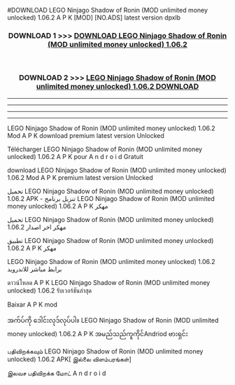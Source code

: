 #DOWNLOAD LEGO Ninjago  Shadow of Ronin (MOD unlimited money unlocked) 1.06.2 A P K [MOD] [NO.ADS] latest version dpxlb



<div align="center">

<h3>DOWNLOAD 1 >>> <a href="https://teeasianyam.web.app?sq=LEGO Ninjago  Shadow of Ronin (MOD unlimited money unlocked) 1.06.2">DOWNLOAD LEGO Ninjago  Shadow of Ronin (MOD unlimited money unlocked) 1.06.2 </a></h3><br>

<h3>DOWNLOAD 2 >>> <a href="https://teeasianyam.web.app?sq=LEGO Ninjago  Shadow of Ronin (MOD unlimited money unlocked) 1.06.2 ">LEGO Ninjago  Shadow of Ronin (MOD unlimited money unlocked) 1.06.2  DOWNLOAD </a></h3>

</div>


----------------------------------------------------------

----------------------------------------------------------

----------------------------------------------------------

----------------------------------------------------------


LEGO Ninjago  Shadow of Ronin (MOD unlimited money unlocked) 1.06.2  Mod A P K download premium latest version Unlocked

Télécharger LEGO Ninjago  Shadow of Ronin (MOD unlimited money unlocked) 1.06.2  A P K pour A n d r o i d Gratuit

download LEGO Ninjago  Shadow of Ronin (MOD unlimited money unlocked) 1.06.2  Mod A P K premium latest version Unlocked

تحميل LEGO Ninjago  Shadow of Ronin (MOD unlimited money unlocked) 1.06.2  APK - تنزيل برنامج LEGO Ninjago  Shadow of Ronin (MOD unlimited money unlocked) 1.06.2  A P K مهكر

تحميل LEGO Ninjago  Shadow of Ronin (MOD unlimited money unlocked) 1.06.2  مهكر اخر اصدار

تطبيق LEGO Ninjago  Shadow of Ronin (MOD unlimited money unlocked) 1.06.2  A P K مهكر

LEGO Ninjago  Shadow of Ronin (MOD unlimited money unlocked) 1.06.2  برابط مباشر للاندرويد

ดาวน์โหลด A P K LEGO Ninjago  Shadow of Ronin (MOD unlimited money unlocked) 1.06.2  รับเวอร์ชันล่าสุด

Baixar A P K mod

အက်ပ်ကို ဒေါင်းလုဒ်လုပ်ပါ။ LEGO Ninjago  Shadow of Ronin (MOD unlimited money unlocked) 1.06.2  A P K အမည်သည်ကူကိုင်Andriod ဗားရှင်း

பதிவிறக்கவும் LEGO Ninjago  Shadow of Ronin (MOD unlimited money unlocked) 1.06.2  APK[ இல்லை விளம்பரங்கள்] 
 
இலவச பதிவிறக்க மோட் A n d r o i d



